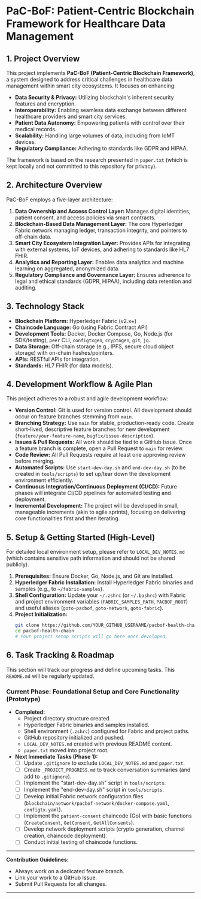# PaC-BoF: Patient-Centric Blockchain Framework for Healthcare Data Management

## 1. Project Overview

This project implements **PaC-BoF (Patient-Centric Blockchain Framework)**, a system designed to address critical challenges in healthcare data management within smart city ecosystems. It focuses on enhancing:

*   **Data Security & Privacy:** Utilizing blockchain's inherent security features and encryption.
*   **Interoperability:** Enabling seamless data exchange between different healthcare providers and smart city services.
*   **Patient Data Autonomy:** Empowering patients with control over their medical records.
*   **Scalability:** Handling large volumes of data, including from IoMT devices.
*   **Regulatory Compliance:** Adhering to standards like GDPR and HIPAA.

The framework is based on the research presented in `paper.txt` (which is kept locally and not committed to this repository for privacy).

## 2. Architecture Overview

PaC-BoF employs a five-layer architecture:

1.  **Data Ownership and Access Control Layer:** Manages digital identities, patient consent, and access policies via smart contracts.
2.  **Blockchain-Based Data Management Layer:** The core Hyperledger Fabric network managing ledger, transaction integrity, and pointers to off-chain data.
3.  **Smart City Ecosystem Integration Layer:** Provides APIs for integrating with external systems, IoT devices, and adhering to standards like HL7 FHIR.
4.  **Analytics and Reporting Layer:** Enables data analytics and machine learning on aggregated, anonymized data.
5.  **Regulatory Compliance and Governance Layer:** Ensures adherence to legal and ethical standards (GDPR, HIPAA), including data retention and auditing.

## 3. Technology Stack

*   **Blockchain Platform:** Hyperledger Fabric (v2.x+)
*   **Chaincode Language:** Go (using Fabric Contract API)
*   **Development Tools:** Docker, Docker Compose, Go, Node.js (for SDK/testing), `peer` CLI, `configtxgen`, `cryptogen`, `git`, `jq`.
*   **Data Storage:** Off-chain storage (e.g., IPFS, secure cloud object storage) with on-chain hashes/pointers.
*   **APIs:** RESTful APIs for integration.
*   **Standards:** HL7 FHIR (for data models).

## 4. Development Workflow & Agile Plan

This project adheres to a robust and agile development workflow:

*   **Version Control:** Git is used for version control. All development should occur on feature branches stemming from `main`.
*   **Branching Strategy:** Use `main` for stable, production-ready code. Create short-lived, descriptive feature branches for new development (`feature/your-feature-name`, `bugfix/issue-description`).
*   **Issues & Pull Requests:** All work should be tied to a GitHub Issue. Once a feature branch is complete, open a Pull Request to `main` for review.
*   **Code Review:** All Pull Requests require at least one approving review before merging.
*   **Automated Scripts:** Use `start-dev-day.sh` and `end-dev-day.sh` (to be created in `tools/scripts`) to set up/tear down the development environment efficiently.
*   **Continuous Integration/Continuous Deployment (CI/CD):** Future phases will integrate CI/CD pipelines for automated testing and deployment.
*   **Incremental Development:** The project will be developed in small, manageable increments (akin to agile sprints), focusing on delivering core functionalities first and then iterating.

## 5. Setup & Getting Started (High-Level)

For detailed local environment setup, please refer to `LOCAL_DEV_NOTES.md` (which contains sensitive path information and should not be shared publicly).

1.  **Prerequisites:** Ensure Docker, Go, Node.js, and Git are installed.
2.  **Hyperledger Fabric Installation:** Install Hyperledger Fabric binaries and samples (e.g., to `~/fabric-samples`).
3.  **Shell Configuration:** Update your `~/.zshrc` (or `~/.bashrc`) with Fabric and project environment variables (`FABRIC_SAMPLES_PATH`, `PACBOF_ROOT`) and useful aliases (`goto-pacbof`, `goto-network`, `goto-fabric`).
4.  **Project Initialization:**
    ```bash
    git clone https://github.com/YOUR_GITHUB_USERNAME/pacbof-health-chain.git
    cd pacbof-health-chain
    # Your project setup scripts will go here once developed.
    ```

## 6. Task Tracking & Roadmap

This section will track our progress and define upcoming tasks. This `README.md` will be regularly updated.

### Current Phase: Foundational Setup and Core Functionality (Prototype)

*   **Completed:**
    *   Project directory structure created.
    *   Hyperledger Fabric binaries and samples installed.
    *   Shell environment (`.zshrc`) configured for Fabric and project paths.
    *   GitHub repository initialized and pushed.
    *   `LOCAL_DEV_NOTES.md` created with previous README content.
    *   `paper.txt` moved into project root.
*   **Next Immediate Tasks (Phase 1):**
    *   [ ] Update `.gitignore` to exclude `LOCAL_DEV_NOTES.md` and `paper.txt`.
    *   [ ] Create `_PROJECT_PROGRESS.md` to track conversation summaries (and add to `.gitignore`).
    *   [ ] Implement the "start-dev-day.sh" script in `tools/scripts`.
    *   [ ] Implement the "end-dev-day.sh" script in `tools/scripts`.
    *   [ ] Develop initial Fabric network configuration files (`blockchain/network/pacbof-network/docker-compose.yaml`, `configtx.yaml`).
    *   [ ] Implement the `patient-consent` chaincode (Go) with basic functions (`CreateConsent`, `GetConsent`, `GetAllConsents`).
    *   [ ] Develop network deployment scripts (crypto generation, channel creation, chaincode deployment).
    *   [ ] Conduct initial testing of chaincode functions.

---

**Contribution Guidelines:**

*   Always work on a dedicated feature branch.
*   Link your work to a GitHub Issue.
*   Submit Pull Requests for all changes.

---
